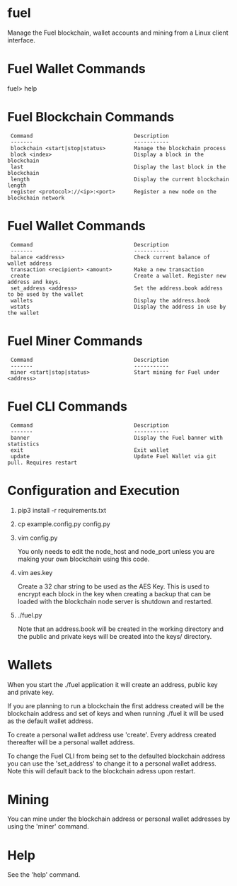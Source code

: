 # fuel

Manage the Fuel blockchain, wallet accounts and mining from a Linux client interface.


Fuel Wallet Commands
===================================================================================================
fuel> help


Fuel Blockchain Commands
===================================================================================================

     Command                                Description
     -------                                -----------
     blockchain <start|stop|status>         Manage the blockchain process
     block <index>                          Display a block in the blockchain
     last                                   Display the last block in the blockchain
     length                                 Display the current blockchain length
     register <protocol>://<ip>:<port>      Register a new node on the blockchain network


Fuel Wallet Commands
===================================================================================================

     Command                                Description
     -------                                -----------
     balance <address>                      Check current balance of wallet address
     transaction <recipient> <amount>       Make a new transaction
     create                                 Create a wallet. Register new address and keys.
     set_address <address>                  Set the address.book address to be used by the wallet
     wallets                                Display the address.book
     wstats                                 Display the address in use by the wallet


Fuel Miner Commands
===================================================================================================

     Command                                Description
     -------                                -----------
     miner <start|stop|status>              Start mining for Fuel under <address>

Fuel CLI Commands
===================================================================================================

     Command                                Description
     -------                                -----------
     banner                                 Display the Fuel banner with statistics
     exit                                   Exit wallet
     update                                 Update Fuel Wallet via git pull. Requires restart


# Configuration and Execution

1. pip3 install -r requirements.txt
2. cp example.config.py config.py
3. vim config.py 

    You only needs to edit the node_host and node_port unless you are making your own blockchain using this code.

4. vim aes.key
     
     Create a 32 char string to be used as the AES Key. This is used to encrypt each block in the key when
     creating a backup that can be loaded with the blockchain node server is shutdown and restarted.
     
5. ./fuel.py

    Note that an address.book will be created in the working directory and the public and private keys will be created 
    into the keys/ directory.

# Wallets

When you start the ./fuel application it will create an address, public key and private key. 

If you are planning to run a blockchain the first address created will be the blockchain address and set of keys and 
when running ./fuel it will be used as the default wallet address.

To create a personal wallet address use 'create'. Every address created thereafter will be a personal wallet address. 

To change the Fuel CLI from being set to the defaulted blockchain address you can use the 'set_address' to change it 
to a personal wallet address. Note this will default back to the blockchain adress upon restart.

# Mining

You can mine under the blockchain address or personal wallet addresses by using the 'miner' command. 

# Help

See the 'help' command.